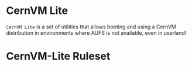 
# CernVM Lite

`CernVM Lite` is a set of utilities that allows booting and using a CernVM distribution in environments where AUFS is not available, even in userland!

# CernVM-Lite Ruleset
